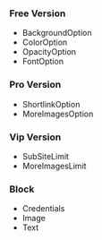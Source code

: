 ### Free Version
- BackgroundOption
- ColorOption
- OpacityOption
- FontOption

### Pro Version
- ShortlinkOption
- MoreImagesOption

### Vip Version
- SubSiteLimit
- MoreImagesLimit

### Block
- Credentials
- Image
- Text
